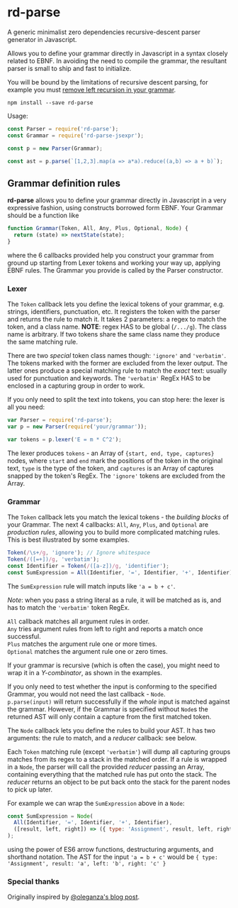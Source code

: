 # rd-parse

A generic minimalist zero dependencies recursive-descent parser generator in Javascript.

Allows you to define your grammar directly in Javascript in a syntax closely related to EBNF. In avoiding the need to compile the grammar, the resultant parser is small to ship and fast to initialize.

You will be bound by the limitations of recursive descent parsing, for example you must [remove left recursion in your grammar](https://www.geeksforgeeks.org/removing-direct-and-indirect-left-recursion-in-a-grammar/).

```
npm install --save rd-parse
```

Usage:

```javascript
const Parser = require('rd-parse');
const Grammar = require('rd-parse-jsexpr');

const p = new Parser(Grammar);

const ast = p.parse(`[1,2,3].map(a => a*a).reduce((a,b) => a + b)`);
```

## Grammar definition rules

**rd-parse** allows you to define your grammar directly in Javascript in a very expressive fashion, using constructs borrowed form EBNF.
Your Grammar should be a function like

```javascript
function Grammar(Token, All, Any, Plus, Optional, Node) {
  return (state) => nextState(state);
}
```

where the 6 callbacks provided help you construct your grammar from ground up starting from Lexer tokens and working your way up, applying EBNF rules.
The Grammar you provide is called by the Parser constructor.

### Lexer

The `Token` callback lets you define the lexical tokens of your grammar, e.g. strings, identifiers, punctuation, etc. It registers the token with the parser and returns the rule to match it. It takes 2 parameters: a regex to match the token, and a class name. **NOTE**: regex HAS to be global (`/.../g`). The class name is arbitrary. If two tokens share the same class name they produce the same matching rule.

There are two _special_ token class names though: `'ignore'` and `'verbatim'`. The tokens marked with the former are excluded from the lexer output. The latter ones produce a special matching rule to match the _exact_ text: usually used for punctuation and keywords. The `'verbatim'` RegEx HAS to be enclosed in a capturing group in order to work.

If you only need to split the text into tokens, you can stop here: the lexer is all you need:

```javascript
var Parser = require('rd-parse');
var p = new Parser(require('your/grammar'));

var tokens = p.lexer('E = m * C^2');
```

The lexer produces `tokens` - an Array of `{start, end, type, captures}` nodes, where `start` and `end` mark the positions of the token in the original text, `type` is the type of the token, and `captures` is an Array of captures snapped by the token's RegEx. The `'ignore'` tokens are excluded from the Array.

### Grammar

The `Token` callback lets you match the lexical tokens - the _building blocks_ of your Grammar. The next 4 callbacks: `All`, `Any`, `Plus`, and `Optional` are _production rules_, allowing you to build more complicated matching rules. This is best illustrated by some examples.

```javascript
Token(/\s+/g, 'ignore'); // Ignore whitespace
Token(/([=+])/g, 'verbatim');
const Identifier = Token(/([a-z])/g, 'identifier');
const SumExpression = All(Identifier, '=', Identifier, '+', Identifier);
```

The `SumExpression` rule will match inputs like `'a = b + c'`.

_Note_: when you pass a string literal as a rule, it will be matched as is, and has to match the `'verbatim'` token RegEx.

`All` callback matches all argument rules in order.  
`Any` tries argument rules from left to right and reports a match once successful.  
`Plus` matches the argument rule one or more times.  
`Optional` matches the argument rule one or zero times.

If your grammar is recursive (which is often the case), you might need to wrap it in a _Y-combinator_, as shown in the examples.

If you only need to test whether the input is conforming to the specified Grammar, you would not need the last callback - `Node`.  
`p.parse(input)` will return successfully if the _whole_ input is matched against the grammar. However, if the Grammar is specified without `Node`s the returned AST will only contain a capture from the first matched token.

The `Node` callback lets you define the rules to build your AST. It has two arguments: the rule to match, and a _reducer_ callback: see below.

Each `Token` matching rule (except `'verbatim'`) will dump all capturing groups matches from its regex to a stack in the matched order.
If a rule is wrapped in a `Node`, the parser will call the provided _reducer_ passing an Array, containing everything that the matched rule has put onto the stack. The _reducer_ returns an object to be put back onto the stack for the parent nodes to pick up later.

For example we can wrap the `SumExpression` above in a `Node`:

```javascript
const SumExpression = Node(
  All(Identifier, '=', Identifier, '+', Identifier),
  ([result, left, right]) => ({ type: 'Assignment', result, left, right }),
);
```

using the power of ES6 arrow functions, destructuring arguments, and shorthand notation.
The AST for the input `'a = b + c'` would be `{ type: 'Assignment', result: 'a', left: 'b', right: 'c' }`

### Special thanks

Originally inspired by [@oleganza's blog post](http://blog.oleganza.com/post/106246432/recursive-descent-parser-in-javascript).
